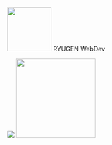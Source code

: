 <img src='https://encrypted-tbn0.gstatic.com/images?q=tbn:ANd9GcQX9fjP6aKzGDIXfHtuE3AoDQXB0kKQpf3XIQ&usqp=CAU' width="100px"/>
RYUGEN WebDev
<p>
    <img src="https://github-readme-stats.vercel.app/api?username=ryugenXD&hide=contribs,prs&show_icons=true&hide_border=true&title_color=000" />
    <img src="https://github-readme-stats.vercel.app/api/top-langs/?username=ryugenXD&layout=compact" height=180 />
</p>


<!---
ryugenXD/ryugenXD is a ✨ special ✨ repository because its `README.md` (this file) appears on your GitHub profile.
You can click the Preview link to take a look at your changes.
--->
